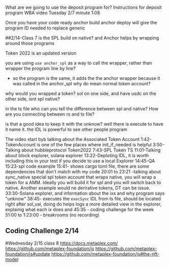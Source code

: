 What are we going to use the deposit program for?
Instructions for deposit program
WBA video Tuesday 2/7 minute 1:08

Once you have your code ready
anchor build
anchor deploy will give the program ID needed to replace generic

##2/14-Class 7
is the SPL build on native? and Anchor helps by wrapping around those programs

Token 2022 is an updated version

you are using `use anchor_spl` as a way to call the wrapper, rather than wrapper the program line by line?
-   so the program is the same, it adds the the anchor wrapper because it was called in the anchor_spl
why do mean normal token account?

why would you wrapped a token? sol on one side, and have usdc on the other side, isnt spl native?

in the ts file who can you tell the difference between spl and native?
How are you connecting between rs and ts file?

is that a good idea to keep it with the unknow?
well there is execute to have it name it.
the IDL is powerful to see other people program

The video start byb talking about the Associated Token Account
1:42-TokenAccount is one of the few places where init_if_needed is helpful
3:50-Talking about hubbleprotocol Token2022
7:43-SPL Token TS
11:01-Talking about block explorer, solana explorer
13:22-Deploting IDL, it is worth including this in your test if you decide to use a local Explorer
14:45-QA
15:23-spl code example
15:41- shows cargo toml file, there are some dependencies that don't match with my code
20:01 to 23:21 -talking about sync_native special spl token account that wraps native, you will wrap a token for a AMM. Ideally you will build it for spl and you will switch back to native. Another example would ne derirative tokens, DT can be issue.
33:30-Solana explorer, and information about the ixs and why program says "unknow"
38:45- executes the `execSync` IDL from ts file, should be located right after sol_val, doing do helps logs a more detailed view in the explorer, explainig what each ix does and
45:35 - coding challenge for the week
51:00 to 1:23:00 - breakrooms (no recording)


Coding Challenge 2/14
-

#Wednesday 2/15 class 8
https://docs.metaplex.com/
https://github.com/metaplex-foundation/js
https://github.com/metaplex-foundation/js#update
https://github.com/metaplex-foundation/js#the-nft-model

